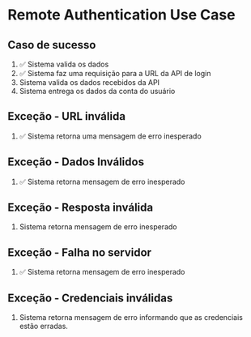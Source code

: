 # Remote Authentication Use Case

## Caso de sucesso
1. ✅ Sistema valida os dados
2. ✅ Sistema faz uma requisição para a URL da API de login
3. Sistema valida os dados recebidos da API
4. Sistema entrega os dados da conta do usuário

## Exceção - URL inválida
1. ✅ Sistema retorna uma mensagem de erro inesperado

## Exceção - Dados Inválidos
1. ✅ Sistema retorna mensagem de erro inesperado

## Exceção - Resposta inválida
1. Sistema retorna mensagem de erro inesperado

## Exceção - Falha no servidor
1. ✅  Sistema retorna mensagem de erro inesperado

## Exceção - Credenciais inválidas
1. Sistema retorna mensagem de erro informando que as credenciais estão erradas.